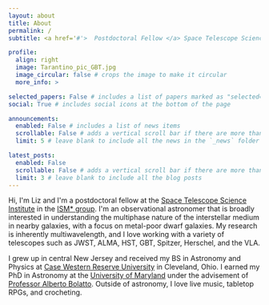 ```yaml
---
layout: about
title: About
permalink: /
subtitle: <a href='#'>  Postdoctoral Fellow </a> Space Telescope Science Institute

profile:
  align: right
  image: Tarantino_pic_GBT.jpg
  image_circular: false # crops the image to make it circular
  more_info: >

selected_papers: False # includes a list of papers marked as "selected={true}"
social: True # includes social icons at the bottom of the page

announcements:
  enabled: False # includes a list of news items
  scrollable: False # adds a vertical scroll bar if there are more than 3 news items
  limit: 5 # leave blank to include all the news in the `_news` folder

latest_posts:
  enabled: False
  scrollable: False # adds a vertical scroll bar if there are more than 3 new posts items
  limit: 3 # leave blank to include all the blog posts
---
```

Hi, I'm Liz and I'm a postdoctoral fellow at the [Space Telescope Science Institute](https://www.stsci.edu/home) in the [ISM* group](https://www.ismstar.space/). I'm an observational astronomer that is broadly interested in understanding the multiphase nature of the interstellar medium in nearby galaxies, with a focus on metal-poor dwarf galaxies. My research is inherently multiwavelength, and I love working with a variety of telescopes such as JWST, ALMA, HST, GBT, Spitzer, Herschel, and the VLA. 

I grew up in central New Jersey and received my BS in Astronomy and Physics at [Case Western Reserve University](https://astronomy.case.edu/) in Cleveland, Ohio. I earned my PhD in Astronomy at the [University of Maryland](https://www.astro.umd.edu/) under the advisement of [Professor Alberto Bolatto](https://www.astro.umd.edu/~bolatto/). Outside of astronomy, I love live music, tabletop RPGs, and crocheting.
